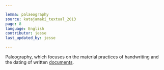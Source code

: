 ```yaml
---

lemma: palaeography
source: katajamaki_textual_2013
page: 8
language: English
contributor: jesse
last_updated_by: jesse

---
```

Paleography, which focuses on the material practices of handwriting and the dating of written [documents](document.html).
